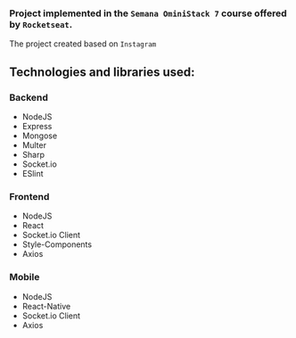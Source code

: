 ### Project implemented in the `Semana OminiStack 7` course offered by `Rocketseat`.

The project created based on `Instagram`

## Technologies and libraries used:
### Backend
- NodeJS
- Express
- Mongose
- Multer
- Sharp
- Socket.io
- ESlint

### Frontend
- NodeJS
- React
- Socket.io Client
- Style-Components
- Axios

### Mobile
- NodeJS
- React-Native
- Socket.io Client
- Axios